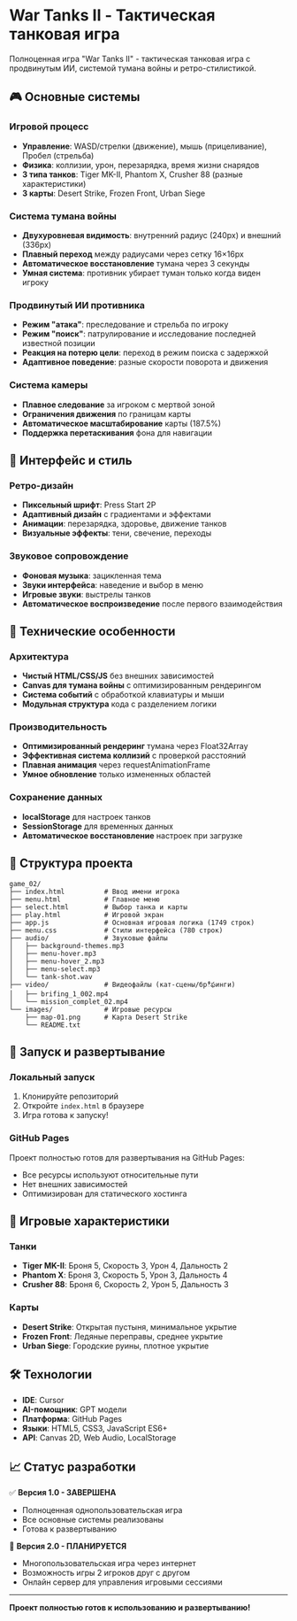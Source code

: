 # War Tanks II - Тактическая танковая игра

Полноценная игра "War Tanks II" - тактическая танковая игра с продвинутым ИИ, системой тумана войны и ретро-стилистикой.

## 🎮 Основные системы

### Игровой процесс
- **Управление**: WASD/стрелки (движение), мышь (прицеливание), Пробел (стрельба)
- **Физика**: коллизии, урон, перезарядка, время жизни снарядов
- **3 типа танков**: Tiger MK-II, Phantom X, Crusher 88 (разные характеристики)
- **3 карты**: Desert Strike, Frozen Front, Urban Siege

### Система тумана войны
- **Двухуровневая видимость**: внутренний радиус (240px) и внешний (336px)
- **Плавный переход** между радиусами через сетку 16×16px
- **Автоматическое восстановление** тумана через 3 секунды
- **Умная система**: противник убирает туман только когда виден игроку

### Продвинутый ИИ противника
- **Режим "атака"**: преследование и стрельба по игроку
- **Режим "поиск"**: патрулирование и исследование последней известной позиции
- **Реакция на потерю цели**: переход в режим поиска с задержкой
- **Адаптивное поведение**: разные скорости поворота и движения

### Система камеры
- **Плавное следование** за игроком с мертвой зоной
- **Ограничения движения** по границам карты
- **Автоматическое масштабирование** карты (187.5%)
- **Поддержка перетаскивания** фона для навигации

## 🎨 Интерфейс и стиль

### Ретро-дизайн
- **Пиксельный шрифт**: Press Start 2P
- **Адаптивный дизайн** с градиентами и эффектами
- **Анимации**: перезарядка, здоровье, движение танков
- **Визуальные эффекты**: тени, свечение, переходы

### Звуковое сопровождение
- **Фоновая музыка**: зацикленная тема
- **Звуки интерфейса**: наведение и выбор в меню
- **Игровые звуки**: выстрелы танков
- **Автоматическое воспроизведение** после первого взаимодействия

## 🔧 Технические особенности

### Архитектура
- **Чистый HTML/CSS/JS** без внешних зависимостей
- **Canvas для тумана войны** с оптимизированным рендерингом
- **Система событий** с обработкой клавиатуры и мыши
- **Модульная структура** кода с разделением логики

### Производительность
- **Оптимизированный рендеринг** тумана через Float32Array
- **Эффективная система коллизий** с проверкой расстояний
- **Плавная анимация** через requestAnimationFrame
- **Умное обновление** только измененных областей

### Сохранение данных
- **localStorage** для настроек танков
- **SessionStorage** для временных данных
- **Автоматическое восстановление** настроек при загрузке

## 📁 Структура проекта

```
game_02/
├── index.html          # Ввод имени игрока
├── menu.html           # Главное меню
├── select.html         # Выбор танка и карты
├── play.html           # Игровой экран
├── app.js              # Основная игровая логика (1749 строк)
├── menu.css            # Стили интерфейса (780 строк)
├── audio/              # Звуковые файлы
│   ├── background-themes.mp3
│   ├── menu-hover.mp3
│   ├── menu-hover_2.mp3
│   ├── menu-select.mp3
│   └── tank-shot.wav
├── video/              # Видеофайлы (кат-сцены/брీఫинги)
│   ├── brifing_1_002.mp4
│   └── mission_complet_02.mp4
└── images/             # Игровые ресурсы
    ├── map-01.png      # Карта Desert Strike
    └── README.txt
```

## 🚀 Запуск и развертывание

### Локальный запуск
1. Клонируйте репозиторий
2. Откройте `index.html` в браузере
3. Игра готова к запуску!

### GitHub Pages
Проект полностью готов для развертывания на GitHub Pages:
- Все ресурсы используют относительные пути
- Нет внешних зависимостей
- Оптимизирован для статического хостинга

## 🎯 Игровые характеристики

### Танки
- **Tiger MK-II**: Броня 5, Скорость 3, Урон 4, Дальность 2
- **Phantom X**: Броня 3, Скорость 5, Урон 3, Дальность 4  
- **Crusher 88**: Броня 6, Скорость 2, Урон 5, Дальность 3

### Карты
- **Desert Strike**: Открытая пустыня, минимальное укрытие
- **Frozen Front**: Ледяные переправы, среднее укрытие
- **Urban Siege**: Городские руины, плотное укрытие

## 🛠️ Технологии

- **IDE**: Cursor
- **AI-помощник**: GPT модели
- **Платформа**: GitHub Pages
- **Языки**: HTML5, CSS3, JavaScript ES6+
- **API**: Canvas 2D, Web Audio, LocalStorage

## 📈 Статус разработки

✅ **Версия 1.0 - ЗАВЕРШЕНА**
- Полноценная однопользовательская игра
- Все основные системы реализованы
- Готова к развертыванию

🔄 **Версия 2.0 - ПЛАНИРУЕТСЯ**
- Многопользовательская игра через интернет
- Возможность игры 2 игроков друг с другом
- Онлайн сервер для управления игровыми сессиями

---

**Проект полностью готов к использованию и развертыванию!**
